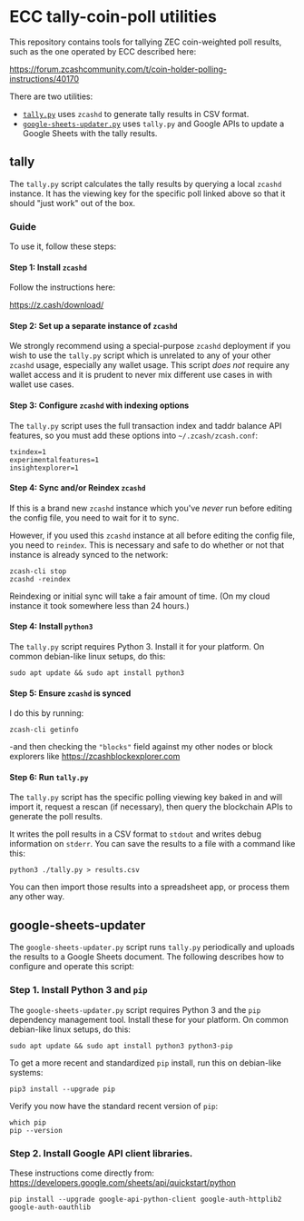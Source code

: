 # ECC tally-coin-poll utilities

This repository contains tools for tallying ZEC coin-weighted
poll results, such as the one operated by ECC described here:

https://forum.zcashcommunity.com/t/coin-holder-polling-instructions/40170

There are two utilities:

- [`tally.py`](#tally) uses `zcashd` to generate tally results in CSV format.
- [`google-sheets-updater.py`](#google-sheets-updater) uses `tally.py` and Google APIs to update a Google Sheets with the tally results.

## tally

The `tally.py` script calculates the tally results by querying a local
`zcashd` instance. It has the viewing key for the specific poll linked
above so that it should "just work" out of the box.

### Guide

To use it, follow these steps:

#### Step 1: Install `zcashd`

Follow the instructions here:

https://z.cash/download/

#### Step 2: Set up a separate instance of `zcashd`

We strongly recommend using a special-purpose `zcashd` deployment if you wish to use the `tally.py` script which is unrelated to any of your other `zcashd` usage, especially any wallet usage. This script _does not_ require any wallet access and it is prudent to never mix different use cases in with wallet use cases.

#### Step 3: Configure `zcashd` with indexing options

The `tally.py` script uses the full transaction index and taddr balance API features, so you must add these options into `~/.zcash/zcash.conf`:

```
txindex=1
experimentalfeatures=1
insightexplorer=1
```

#### Step 4: Sync and/or Reindex `zcashd`

If this is a brand new `zcashd` instance which you've *never* run before editing the config file, you need to wait for it to sync.

However, if you used this `zcashd` instance at all before editing the config file, you need to `reindex`. This is necessary and safe to do whether or not that instance is already synced to the network:

```
zcash-cli stop
zcashd -reindex
```

Reindexing or initial sync will take a fair amount of time. (On my cloud instance it took somewhere less than 24 hours.)

#### Step 4: Install `python3`

The `tally.py` script requires Python 3. Install it for your platform. On common debian-like linux setups, do this:

```
sudo apt update && sudo apt install python3
```

#### Step 5: Ensure `zcashd` is synced

I do this by running:

```
zcash-cli getinfo
```

-and then checking the `"blocks"` field against my other nodes or block explorers like https://zcashblockexplorer.com

#### Step 6: Run `tally.py`

The `tally.py` script has the specific polling viewing key baked in and will import it, request a rescan (if necessary), then query the blockchain APIs to generate the poll results.

It writes the poll results in a CSV format to `stdout` and writes debug information on `stderr`. You can save the results to a file with a command like this:

```
python3 ./tally.py > results.csv
```

You can then import those results into a spreadsheet app, or process them any other way.

## google-sheets-updater

The `google-sheets-updater.py` script runs `tally.py` periodically and uploads the results to a Google Sheets document. The following describes how to configure and operate this script:

### Step 1. Install Python 3 and `pip`

The `google-sheets-updater.py` script requires Python 3 and the `pip` dependency management tool. Install these for your platform. On common debian-like linux setups, do this:

```
sudo apt update && sudo apt install python3 python3-pip
```

To get a more recent and standardized `pip` install, run this on debian-like systems:

```
pip3 install --upgrade pip
```

Verify you now have the standard recent version of `pip`:

```
which pip
pip --version
```

### Step 2. Install Google API client libraries.

These instructions come directly from: https://developers.google.com/sheets/api/quickstart/python

```
pip install --upgrade google-api-python-client google-auth-httplib2 google-auth-oauthlib
```
